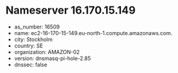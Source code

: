 # Nameserver 16.170.15.149

* as_number: 16509
* name: ec2-16-170-15-149.eu-north-1.compute.amazonaws.com.
* city: Stockholm
* country: SE
* organization: AMAZON-02
* version: dnsmasq-pi-hole-2.85
* dnssec: false
